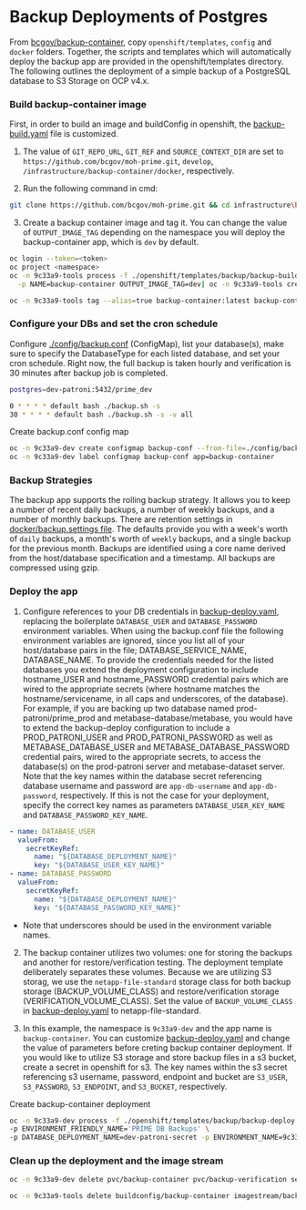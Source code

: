 # Backup Deployments of Postgres
From [bcgov/backup-container](https://github.com/BCDevOps/backup-container), copy `openshift/templates`, `config` and `docker` folders. Together, the scripts and templates which will automatically deploy the backup app are provided in the openshift/templates directory. 
The following outlines the deployment of a simple backup of a PostgreSQL database to S3 Storage on OCP v4.x.

### Build backup-container image

First, in order to build an image and buildConfig in openshift, the [backup-build.yaml](./openshift/templates/backup/backup-build.yaml) file is customized. 
1. The value of `GIT_REPO_URL`, `GIT_REF` and `SOURCE_CONTEXT_DIR` are set to `https://github.com/bcgov/moh-prime.git`, `develop`, `/infrastructure/backup-container/docker`, respectively.

2. Run the following command in cmd:
```bash
git clone https://github.com/bcgov/moh-prime.git && cd infrastructure\backup-container
```

3. Create a backup container image and tag it. You can change the value of `OUTPUT_IMAGE_TAG` depending on the namespace you will deploy the backup-container app, which is `dev` by default.

```bash
oc login --token=<token>
oc project <namespace>
oc -n 9c33a9-tools process -f ./openshift/templates/backup/backup-build.yaml \
  -p NAME=backup-container OUTPUT_IMAGE_TAG=dev| oc -n 9c33a9-tools create -f -

oc -n 9c33a9-tools tag --alias=true backup-container:latest backup-container:dev
```

### Configure your DBs and set the cron schedule

Configure [./config/backup.conf](./config/backup.conf) (ConfigMap), list your database(s), make sure to specify the DatabaseType for each listed database, and set your cron schedule. Right now, the full backup is taken hourly and verification is 30 minutes after backup job is completed.

```bash
postgres=dev-patroni:5432/prime_dev

0 * * * * default bash ./backup.sh -s
30 * * * * default bash ./backup.sh -s -v all
```

<summary>Create backup.conf config map</summary>

```bash
oc -n 9c33a9-dev create configmap backup-conf --from-file=./config/backup.conf
oc -n 9c33a9-dev label configmap backup-conf app=backup-container

```

### Backup Strategies
The backup app supports the rolling backup strategy. It allows you to keep a number of recent daily backups, a number of weekly backups, and a number of monthly backups. There are retention settings in [docker/backup.settings file](./docker/backup.settings). The defaults provide you with a week's worth of `daily` backups, a month's worth of `weekly` backups, and a single backup for the previous month. Backups are identified using a core name derived from the host/database specification and a timestamp. All backups are compressed using gzip.

### Deploy the app

1. Configure references to your DB credentials in [backup-deploy.yaml](./openshift/templates/backup/backup-deploy.yaml), replacing the boilerplate `DATABASE_USER` and `DATABASE_PASSWORD` environment variables.
When using the backup.conf file the following environment variables are ignored, since you list all of your host/database pairs in the file; DATABASE_SERVICE_NAME, DATABASE_NAME. To provide the credentials needed for the listed databases you extend the deployment configuration to include hostname_USER and hostname_PASSWORD credential pairs which are wired to the appropriate secrets (where hostname matches the hostname/servicename, in all caps and underscores, of the database). For example, if you are backing up two database named prod-patroni/prime_prod and metabase-database/metabase, you would have to extend the backup-deploy configuration to include a PROD_PATRONI_USER and PROD_PATRONI_PASSWORD as well as METABASE_DATABASE_USER and METABASE_DATABASE_PASSWORD credential pairs, wired to the appropriate secrets, to access the database(s) on the prod-patroni server and metabase-dataset server.  Note that the key names within the database secret referencing database username and password are `app-db-username` and `app-db-password`, respectively. If this is not the case for your deployment, specify the correct key names as parameters `DATABASE_USER_KEY_NAME` and `DATABASE_PASSWORD_KEY_NAME`.

```yaml
- name: DATABASE_USER
  valueFrom:
    secretKeyRef:
      name: "${DATABASE_DEPLOYMENT_NAME}"
      key: "${DATABASE_USER_KEY_NAME}"
- name: DATABASE_PASSWORD
  valueFrom:
    secretKeyRef:
      name: "${DATABASE_DEPLOYMENT_NAME}"
      key: "${DATABASE_PASSWORD_KEY_NAME}"
```

* Note that underscores should be used in the environment variable names.

2. The backup container utilizes two volumes: one for storing the backups and another for restore/verification testing. The deployment template deliberately separates these volumes. Because we are utilizing S3 storag, we use the `netapp-file-standard` storage class for both backup storage (BACKUP_VOLUME_CLASS) and restore/verification storage (VERIFICATION_VOLUME_CLASS). Set the value of `BACKUP_VOLUME_CLASS` in [backup-deploy.yaml](./openshift/templates/backup/backup-deploy.yaml) to netapp-file-standard.

3. In this example, the namespace is `9c33a9-dev` and the app name is `backup-container`. You can customize [backup-deploy.yaml](./openshift/templates/backup/backup-deploy.yaml) and change the value of parameters before creting backup container deployment.
If you would like to utilize S3 storage and store backup files in a s3 bucket, create a secret in openshift for s3. The key names within the s3 secret referencing s3 username, password, endpoint and bucket are `S3_USER`, `S3_PASSWORD`, `S3_ENDPOINT`, and `S3_BUCKET`, respectively.



<summary>Create backup-container deployment</summary>

```bash
oc -n 9c33a9-dev process -f ./openshift/templates/backup/backup-deploy.yaml \
-p ENVIRONMENT_FRIENDLY_NAME='PRIME DB Backups' \
-p DATABASE_DEPLOYMENT_NAME=dev-patroni-secret -p ENVIRONMENT_NAME=9c33a9-dev | oc -n 9c33a9-dev create -f -

```

### Clean up the deployment and the image stream

```bash
oc -n 9c33a9-dev delete pvc/backup-container pvc/backup-verification secret/backup-container secret/ftp-secret dc/backup-container networkpolicy/backup-container configmap/backup-conf
```


```bash
oc -n 9c33a9-tools delete buildconfig/backup-container imagestream/backup-container
```